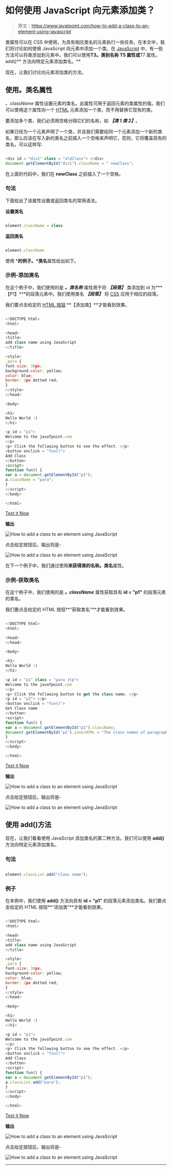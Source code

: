 # 如何使用 JavaScript 向元素添加类？

> 原文：<https://www.javatpoint.com/how-to-add-a-class-to-an-element-using-javascript>

类属性可以在 CSS 中使用，为具有相应类名的元素执行一些任务。在本文中，我们将讨论如何使用 JavaScript 向元素中添加一个类。在 [JavaScript](https://www.javatpoint.com/javascript-tutorial) 中，有一些方法可以将类添加到元素中。我们可以使用**T3。类别名称 T5 属性或**T7 属性。add()** 方法向特定元素添加类名。**

现在，让我们讨论向元素添加类的方法。

## 使用。类名属性

*。className* 属性设置元素的类名。此属性可用于返回元素的类属性的值。我们可以使用这个属性向一个 [HTML](https://www.javatpoint.com/html-tutorial) 元素添加一个类，而不用替换它现有的类。

要添加多个类，我们必须用空格分隔它们的名称，如 ***【类 1 类 2】***。

如果已经为一个元素声明了一个类，并且我们需要给同一个元素添加一个新的类名，那么应该在写入新的类名之前插入一个空格来声明它，否则，它将覆盖现有的类名。可以这样写:

```js

<div id = "div1" class = "oldClass"> </div>
document.getElementById("div1").className = " newClass";

```

在上面的代码中，我们在 **newClass** 之前插入了一个空格。

### 句法

下面给出了该属性设置或返回类名的常用语法。

**设置类名**

```js

element.className = class

```

**返回类名**

```js

element.className

```

使用 ***的例子。*类名**属性给出如下。

### 示例-添加类名

在这个例子中，我们使用的是 ***。类名称*** 属性用于将 ***【段落】*** 类添加到 id 为***【P1】***的段落元素中。我们使用类名 ***【段落】*** 将 [CSS](https://www.javatpoint.com/css-tutorial) 应用于相应的段落。

我们要点击给定的 [HTML 按钮](https://www.javatpoint.com/html-button-tag) **【添加类】**才能看到效果。

```js

<!DOCTYPE html>
<html>

<head>
<title>
add class name using JavaScript
</title>

<style>
.para {
font-size: 30px;
background-color: yellow;
color: blue;
border: 2px dotted red;
}
</style>
</head>

<body>

<h1>
Hello World :)
</h1>

<p id = "p1">
Welcome to the javaTpoint.com
</p>
<p> Click the following button to see the effect. </p>
<button onclick = "fun()">
Add Class
</button>
<script>
function fun() {
var a = document.getElementById("p1");
a.className = "para";
}
</script>
</body>

</html>

```

[Test it Now](https://www.javatpoint.com/oprweb/test.jsp?filename=how-to-add-a-class-to-an-element-using-javascript)

**输出**

![How to add a class to an element using JavaScript](img/d3181f53b7a2627aa1f2d7c16ca96184.png)

点击给定按钮后，输出将是-

![How to add a class to an element using JavaScript](img/ff62c1ea6fe92bca8ad3f1d13a68afd7.png)

在下一个例子中，我们通过使用**来获得类的名称。类名**属性。

### 示例-获取类名

在这个例子中，我们使用的是 ***。className*** 属性获取具有 **id = "p1"** 的段落元素的类名。

我们要点击给定的 HTML 按钮**“获取类名”**才能看到效果。

```js

<!DOCTYPE html>
<html>

<head>
</head>

<body>

<h1>
Hello World :)
</h1>

<p id = "p1" class = "para jtp">
Welcome to the javaTpoint.com
</p>
<p> Click the following button to get the class name. </p>
<p id = "p2"> </p>
<button onclick = "fun()">
Get Class name
</button>
<script>
function fun() {
var a = document.getElementById("p1").className;
document.getElementById('p2').innerHTML = "The class names of paragraph with 'id = p1' is: " + a;
}
</script>
</body>

</html>

```

[Test it Now](https://www.javatpoint.com/oprweb/test.jsp?filename=how-to-add-a-class-to-an-element-using-javascript2)

**输出**

![How to add a class to an element using JavaScript](img/ca743f494427dd3b34570c13361de9bc.png)

点击给定按钮后，输出将是-

![How to add a class to an element using JavaScript](img/5edc3ead85e62df3a8b5ef73bdfb0536.png)

## 使用 add()方法

现在，让我们看看使用 JavaScript 添加类名的第二种方法。我们可以使用 **add()** 方法向特定元素添加类名。

### 句法

```js

element.classList.add("class name");

```

### 例子

在本例中，我们使用 **add()** 方法向具有 **id = "p1"** 的段落元素添加类名。我们要点击给定的 HTML 按钮**“添加类”**才能看到效果。

```js

<!DOCTYPE html>
<html>

<head>
<title>
add class name using JavaScript
</title>

<style>
.para {
font-size: 30px;
background-color: yellow;
color: blue;
border: 2px dotted red;
}
</style>
</head>

<body>

<h1>
Hello World :)
</h1>

<p id = "p1">
Welcome to the javaTpoint.com
</p>
<p> Click the following button to see the effect. </p>
<button onclick = "fun()">
Add Class
</button>
<script>
function fun() {
var a = document.getElementById("p1");
a.classList.add("para");
}
</script>
</body>

</html>

```

[Test it Now](https://www.javatpoint.com/oprweb/test.jsp?filename=how-to-add-a-class-to-an-element-using-javascript3)

**输出**

![How to add a class to an element using JavaScript](img/2e1e72303ead8ad1e061bd59ed574b40.png)

点击给定按钮后，输出将是-

![How to add a class to an element using JavaScript](img/d484b4e094e40a73b51a2717077d151e.png)

* * *